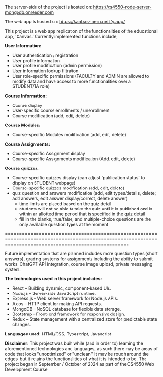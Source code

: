 The server-side of the project is hosted on: https://cs4550-node-server-mongodb.onrender.com

The web app is hosted on: https://kanbas-mern.netlify.app/

This project is a web app replication of the functionalities of the educational app, 'Canvas.' Currently implemented functions include,

**User Information:**
- User authentication / registration
- User profile information
- User profile modification (admin permission)
- User information lookup filtration
- User role-specific permissions (FACULTY and ADMIN are allowed to modify data and have access to more functionalities over a STUDENT/TA role)

**Course Information:**
- Course display
- User-specific course enrollments / unenrollment
- Course modification (add, edit, delete)

**Course Modules:**
- Course-specific Modules modification (add, edit, delete)

**Course Assignments:**
- Course-specific Assignment display
- Course-specific Assignments modification (Add, edit, delete)

**Course quizzes:**
- Course-specific quizzes display (can adjust 'publication status' to display on STUDENT webpage)
- Course-specific quizzes modification (add, edit, delete)
- quiz question and answers modification (add, edit types/details, delete; add answers, edit answer display/correct, delete answer)
  - time limits are placed based on the quiz detail
  - students will not be able to take the quiz until it is published and is within an allotted time period that is specified in the quiz detail
  - fill in the blanks, true/false, and multiple-choice questions are the only available question types at the moment
 
========================================================================================================================================================
 
Future implementation that are planned includes more question types (short answers), grading systems for assignments including the ability to submit works, ChatGPT API integration, course image upload, private messaging system.

**The technologies used in this project includes:**
  - React – Building dynamic, component-based UIs.
  - Node.js – Server-side JavaScript runtime.
  - Express.js – Web server framework for Node.js APIs.
  - Axios – HTTP client for making API requests.
  - MongoDB – NoSQL database for flexible data storage.
  - Bootstrap – Front-end framework for responsive design.
  - Redux – State management with a centralized store for predictable state changes.

 **Languages used:** HTML/CSS, Typescript, Javascript

**Disclaimer**: This project was built while (and in order to) learning the aforementioned technologies and languages, as such there may be areas of code that looks "unoptimized" or "unclean." It may be rough around the edges, but it retains the functionalities of what it is intended to be. The project began in September / October of 2024 as part of the CS4550 Web Development Course

